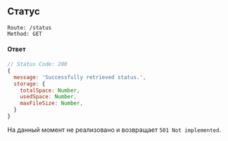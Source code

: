 ## Статус
```
Route: /status
Method: GET
```

#### Ответ
```js
// Status Code: 200
{
  message: 'Successfully retrieved status.',
  storage: {
    totalSpace: Number,
    usedSpace: Number,
    maxFileSize: Number,
  }
}
```

На данный момент не реализовано и возвращает `501 Not implemented`.